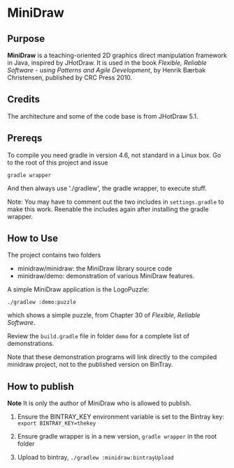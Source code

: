 MiniDraw
========

Purpose
---

**MiniDraw** is a teaching-oriented 2D graphics direct manipulation
framework in Java, inspired by JHotDraw.  It is used in the book
*Flexible, Reliable Software - using Patterns and Agile Development*,
by Henrik Bærbak Christensen, published by CRC Press 2010.

Credits
---

The architecture and some of the code base is from JHotDraw 5.1.

Prereqs
---

To compile you need gradle in version 4.6, not standard in a Linux
box. Go to the root of this project and issue

    gradle wrapper
    
And then always use './gradlew', the gradle wrapper, to execute stuff.

Note: You may have to comment out the two includes in `settings.gradle`
to make this work. Reenable the includes again after installing the
gradle wrapper.

How to Use
---

The project contains two folders

  * minidraw/minidraw: the MiniDraw library source code
  * minidraw/demo: demonstration of various MiniDraw features.
  
A simple MiniDraw application is the LogoPuzzle:

    ./gradlew :demo:puzzle
    
which shows a simple puzzle, from Chapter 30 of *Flexible, Reliable
Software*.

Review the `build.gradle` file in folder `demo` for a complete list of
demonstrations.

Note that these demonstration programs will link directly to the
compiled minidraw project, not to the published version on BinTray.


How to publish
---

**Note** It is only the author of MiniDraw who is allowed to publish.

   1. Ensure the BINTRAY_KEY environment variable is set to the
      Bintray key: `export BINTRAY_KEY=thekey`
      
   2. Ensure gradle wrapper is in a new version, `gradle wrapper` in
      the root folder
      
   3. Upload to bintray, `./gradlew :minidraw:bintrayUpload`
   
